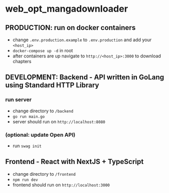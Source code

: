 # web_opt_mangadownloader

## PRODUCTION: run on docker containers

- change `.env.production.example` to `.env.production` and add your `<host_ip>`
- `docker-compose up -d` in root
- after containers are up navigate to `http://<host_ip>:3000` to download chapters

## DEVELOPMENT: Backend - API written in GoLang using Standard HTTP Library

### run server

-   change directory to `/backend`
-   `go run main.go`
-   server should run on `http://localhost:8080`

### (optional: update Open API)

-   run `swag init`

## Frontend - React with NextJS + TypeScript

-   change directory to `/frontend`
-   `npm run dev`
-   frontend should run on `http://localhost:3000`
